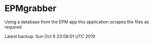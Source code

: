 # EPMgrabber
Using a database from the EPM app this application scrapes the files as required


Latest backup: Sun Oct 6 23:08:01 UTC 2019
